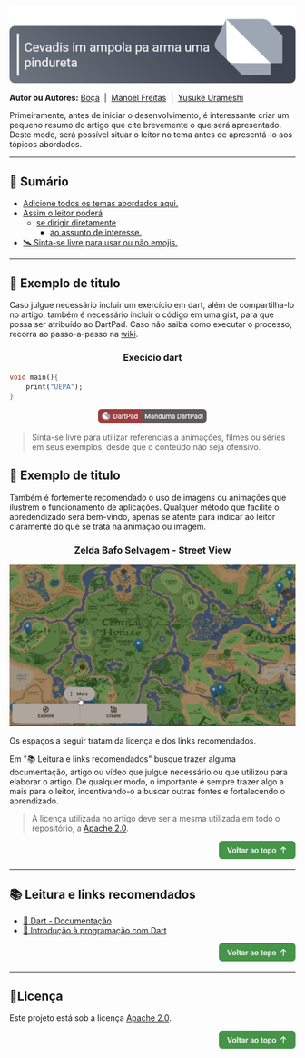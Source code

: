 <img src="https://raw.githubusercontent.com/JosManoel/Dart-Study/main/template/banner.png"> 

<p>

**Autor ou Autores:**
  <a href="https://pt.wikipedia.org/wiki/Hermes_e_Renato">Boça</a> &nbsp;|&nbsp;
  <a href="https://github.com/JosManoel">Manoel Freitas</a> &nbsp;|&nbsp;
  <a href="https://hakushopedia.fandom.com/pt-br/wiki/Yusuke_Urameshi">Yusuke Urameshi</a> 
</p>

Primeiramente, antes de iniciar o desenvolvimento, é interessante criar um pequeno resumo do artigo que cite brevemente o que será apresentado. Deste modo, será possível situar o leitor no tema antes de apresentá-lo aos tópicos abordados.  

***
<h2 id="sumario">🧮 Sumário</h2>
  
  * <a href="#sumario">Adicione todos os temas abordados aqui.</a> 
  * <a href="#sumario">Assim o leitor poderá</a> 
    * <a href="#sumario">se dirigir diretamente</a> 
        * <a href="#sumario">ao assunto de interesse.</a> 
  * <a href="#sumario">🛰️ Sinta-se livre para usar ou não emojis.</a> 

***

<h2 id="exemplo">👋 Exemplo de titulo</h2>

Caso julgue necessário incluir um exercício em dart, além de compartilha-lo no artigo, também é necessário incluir o código em uma gist, para que possa ser atribuído ao DartPad. Caso não saiba como executar o processo, recorra ao passo-a-passo na [wiki](https://github.com/JosManoel/Dart-Study/wiki).

<h3 align="center">Execício dart</h3>

~~~dart
void main(){
    print("UEPA");
}
~~~

<p align="center">
    <a href="https://dartpad.dev/?id=e4fc4aa1698cebc735259936fbddf6d2">
        <img src="https://raw.githubusercontent.com/JosManoel/Dart-Study/main/template/shield.png" height="24">
    </a>
</p>

> Sinta-se livre para utilizar referencias a animações, filmes ou séries em seus exemplos, desde que o conteúdo não seja ofensivo.


<h2 id="exemplo">👋 Exemplo de titulo</h2>
Também é fortemente recomendado o uso de imagens ou animações que ilustrem o funcionamento de aplicações. Qualquer método que facilite o apredendizado será bem-vindo, apenas se atente para indicar ao leitor claramente do que se trata na animação ou imagem.

<h3 align="center">Zelda Bafo Selvagem - Street View</h3>

<img src="https://raw.githubusercontent.com/JosManoel/zeldabotwstreetview/implement_new_UI/assets/images/animation.gif">


Os espaços a seguir tratam da licença e dos links recomendados. 

Em "📚 Leitura e links recomendados" busque trazer alguma documentação, artigo ou vídeo que julgue necessário ou que utilizou para elaborar o artigo. De qualquer modo, o importante é sempre trazer algo a mais para o leitor, incentivando-o a buscar outras fontes e fortalecendo o aprendizado.

>A licença utilizada no artigo deve ser a mesma utilizada em todo o repositório, a [Apache 2.0](https://github.com/JosManoel/Dart-Study/blob/main/LICENSE).


<p align="right">
    <a href="#sumario" style="font-size:1rem;font-weight: bold;">
        <img src="https://raw.githubusercontent.com/JosManoel/Dart-Study/main/images/icons/voltar_ao_topo.png" height="32">
    </a>
</p>

***
<h2 id="exemplo"> 📚 Leitura e links recomendados </h2>

* [📝 Dart - Documentação](https://dart.dev/guides)
* [🎯 Introdução à programação com Dart](https://dev.to/madebyluque/introducao-a-programacao-com-dart-aji)


<p align="right">
    <a href="#sumario" style="font-size:1rem;font-weight: bold;">
        <img src="https://raw.githubusercontent.com/JosManoel/Dart-Study/main/images/icons/voltar_ao_topo.png" height="32">
    </a>
</p>

***
<h2 id="exemplo"> 🧾Licença </h2>

Este projeto está sob a licença [Apache 2.0](https://github.com/JosManoel/Dart-Study/blob/main/LICENSE).

<p align="right">
    <a href="#sumario" style="font-size:1rem;font-weight: bold;">
        <img src="https://raw.githubusercontent.com/JosManoel/Dart-Study/main/images/icons/voltar_ao_topo.png" height="32">
    </a>
</p>
